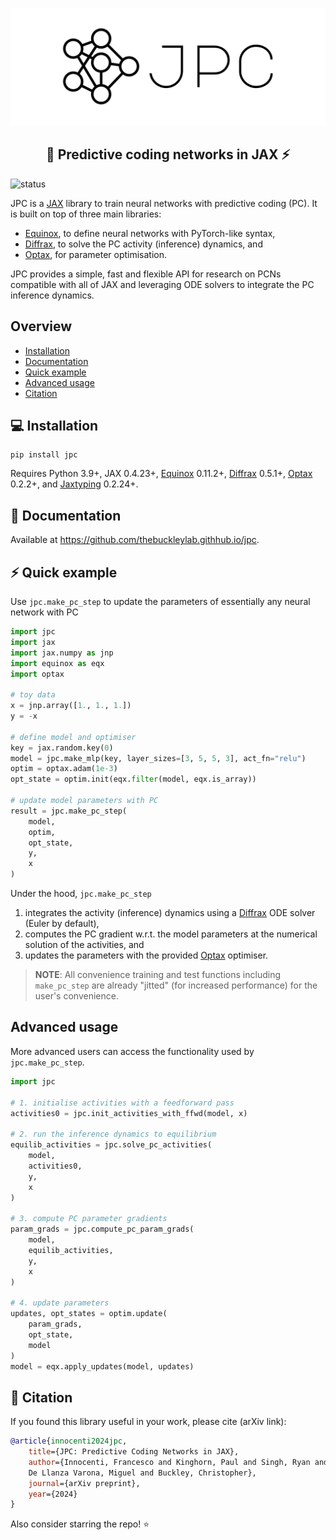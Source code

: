 <p align='center'>
  <a href='https://github.com/infer-actively/pymdp'>
    <img src='.github/logo-with-background.svg' />
  </a> 
</p>

<h2 align='center'>🧠 Predictive coding networks in JAX ⚡️</h2>

![status](https://img.shields.io/badge/status-active-green)

JPC is a [JAX](https://github.com/google/jax) library to train neural networks 
with predictive coding (PC). It is built on top of three main libraries:

* [Equinox](https://github.com/patrick-kidger/equinox), to define neural 
networks with PyTorch-like syntax,
* [Diffrax](https://github.com/patrick-kidger/diffrax), to solve the PC 
activity (inference) dynamics, and
* [Optax](https://github.com/google-deepmind/optax), for parameter optimisation.

JPC provides a simple, fast and flexible API for research on PCNs compatible 
with all of JAX and leveraging ODE solvers to integrate the PC inference
dynamics.

## Overview

* [Installation](#installation)
* [Documentation](#documentation)
* [Quick example](#quick-example)
* [Advanced usage](#advanced-usage)
* [Citation](#citation)

## ️💻 Installation

```
pip install jpc
```

Requires Python 3.9+, JAX 0.4.23+, [Equinox](https://github.com/patrick-kidger/equinox) 
0.11.2+, [Diffrax](https://github.com/patrick-kidger/diffrax) 0.5.1+, 
[Optax](https://github.com/google-deepmind/optax) 0.2.2+, and 
[Jaxtyping](https://github.com/patrick-kidger/jaxtyping) 0.2.24+.

## 📖 Documentation
Available at https://github.com/thebuckleylab.githhub.io/jpc.

## ⚡️ Quick example
Use `jpc.make_pc_step` to update the parameters of essentially any neural 
network with PC
```py
import jpc
import jax
import jax.numpy as jnp
import equinox as eqx
import optax

# toy data
x = jnp.array([1., 1., 1.])
y = -x

# define model and optimiser
key = jax.random.key(0)
model = jpc.make_mlp(key, layer_sizes=[3, 5, 5, 3], act_fn="relu")
optim = optax.adam(1e-3)
opt_state = optim.init(eqx.filter(model, eqx.is_array))

# update model parameters with PC
result = jpc.make_pc_step(
    model,
    optim,
    opt_state,
    y,
    x
)
```
Under the hood, `jpc.make_pc_step`
1. integrates the activity (inference) dynamics using a [Diffrax](https://github.com/patrick-kidger/diffrax) ODE solver (Euler by default), 
2. computes the PC gradient w.r.t. the model parameters at the numerical solution of the activities, and 
3. updates the parameters with the provided [Optax](https://github.com/google-deepmind/optax) optimiser.

> **NOTE**: All convenience training and test functions including `make_pc_step` 
> are already "jitted" (for increased performance) for the user's convenience.

## Advanced usage
More advanced users can access the functionality used by `jpc.make_pc_step`.
```py
import jpc

# 1. initialise activities with a feedforward pass
activities0 = jpc.init_activities_with_ffwd(model, x)

# 2. run the inference dynamics to equilibrium
equilib_activities = jpc.solve_pc_activities(
    model, 
    activities0, 
    y, 
    x
)

# 3. compute PC parameter gradients
param_grads = jpc.compute_pc_param_grads(
    model, 
    equilib_activities, 
    y, 
    x
)

# 4. update parameters
updates, opt_states = optim.update(
    param_grads,
    opt_state,
    model
)
model = eqx.apply_updates(model, updates)
```

## 📄 Citation

If you found this library useful in your work, please cite (arXiv link):

```bibtex
@article{innocenti2024jpc,
    title={JPC: Predictive Coding Networks in JAX},
    author={Innocenti, Francesco and Kinghorn, Paul and Singh, Ryan and 
    De Llanza Varona, Miguel and Buckley, Christopher},
    journal={arXiv preprint},
    year={2024}
}
```
Also consider starring the repo! ⭐️ 
